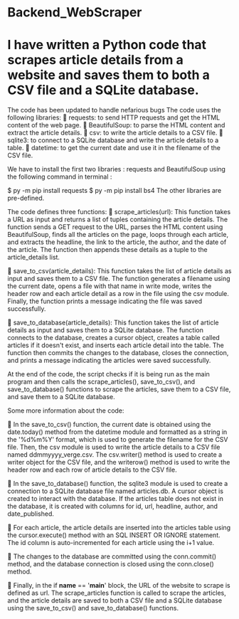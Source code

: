 # Backend_WebScraper

I have written a Python code that scrapes article details from a website and saves them to both a CSV file and a SQLite database.
=======================================================================================================================================================================

The code has been updated to handle nefarious bugs
The code uses the following libraries:
	requests: to send HTTP requests and get the HTML content of the web page.
	BeautifulSoup: to parse the HTML content and extract the article details.
	csv: to write the article details to a CSV file.
	sqlite3: to connect to a SQLite database and write the article details to a table.
	datetime: to get the current date and use it in the filename of the CSV file.

We have to install the first two libraries : requests and BeautifulSoup using the following command in terminal : 

$  py -m pip install requests
$  py -m pip install bs4
The other libraries are pre-defined.

The code defines three functions:
	scrape_articles(url): This function takes a URL as input and returns a list of tuples containing the article details. The function sends a GET request to the URL, parses the HTML content using BeautifulSoup, finds all the articles on the page, loops through each article, and extracts the headline, the link to the article, the author, and the date of the article. The function then appends these details as a tuple to the article_details list.

	save_to_csv(article_details): This function takes the list of article details as input and saves them to a CSV file. The function generates a filename using the current date, opens a file with that name in write mode, writes the header row and each article detail as a row in the file using the csv module. Finally, the function prints a message indicating the file was saved successfully.

	save_to_database(article_details): This function takes the list of article details as input and saves them to a SQLite database. The function connects to the database, creates a cursor object, creates a table called articles if it doesn't exist, and inserts each article detail into the table. The function then commits the changes to the database, closes the connection, and prints a message indicating the articles were saved successfully.

At the end of the code, the script checks if it is being run as the main program and then calls the scrape_articles(), save_to_csv(), and save_to_database() functions to scrape the articles, save them to a CSV file, and save them to a SQLite database.

Some more information about the code:

	In the save_to_csv() function, the current date is obtained using the date.today() method from the datetime module and formatted as a string in the '%d%m%Y' format, which is used to generate the filename for the CSV file. Then, the csv module is used to write the article details to a CSV file named ddmmyyyy_verge.csv. The csv.writer() method is used to create a writer object for the CSV file, and the writerow() method is used to write the header row and each row of article details to the CSV file.

	In the save_to_database() function, the sqlite3 module is used to create a connection to a SQLite database file named articles.db. A cursor object is created to interact with the database. If the articles table does not exist in the database, it is created with columns for id, url, headline, author, and date_published.


	For each article, the article details are inserted into the articles table using the cursor.execute() method with an SQL INSERT OR IGNORE statement. The id column is auto-incremented for each article using the i+1 value.

	 The changes to the database are committed using the conn.commit() method, and the database connection is closed using the conn.close() method.


	Finally, in the if __name__ == '__main__' block, the URL of the website to scrape is defined as url. The scrape_articles function is called to scrape the articles, and the article details are saved to both a CSV file and a SQLite database using the save_to_csv() and save_to_database() functions.


